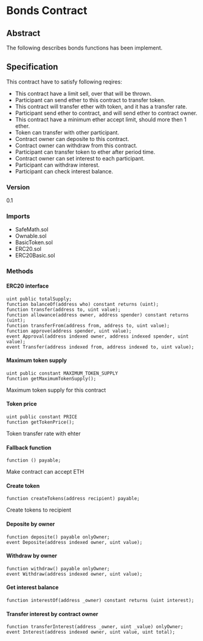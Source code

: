 # Bonds Contract

## Abstract

The following describes bonds functions has been implement.

## Specification

This contract have to satisfy following reqires:
- This contract have a limit sell, over that will be thrown.
- Participant can send ether to this contract to transfer token.
- This contract will transfer ether with token, and it has a transfer rate.
- Participant send ether to contract, and will send ether to contract owner.
- This contract have a minimum ether accept limit, should more then 1 ether.
- Token can transfer with other participant.
- Contract owner can deposite to this contract.
- Contract owner can withdraw from this contract.
- Participant can transfer token to ether after period time.
- Contract owner can set interest to each participant.
- Participant can withdraw interest.
- Participant can check interest balance.

### Version

0.1

### Imports

- SafeMath.sol
- Ownable.sol
- BasicToken.sol
- ERC20.sol
- ERC20Basic.sol

### Methods

#### ERC20 interface

```
uint public totalSupply;
function balanceOf(address who) constant returns (uint);
function transfer(address to, uint value);
function allowance(address owner, address spender) constant returns (uint);
function transferFrom(address from, address to, uint value);
function approve(address spender, uint value);
event Approval(address indexed owner, address indexed spender, uint value);
event Transfer(address indexed from, address indexed to, uint value);
```

#### Maximum token supply

```
uint public constant MAXIMUM_TOKEN_SUPPLY
function getMaximumTokenSupply();
```

Maximum token supply for this contract

#### Token price

```
uint public constant PRICE
function getTokenPrice();
```

Token transfer rate with ehter

#### Fallback function

```
function () payable;
```

Make contract can accept ETH

#### Create token

```
function createTokens(address recipient) payable;
```

Create tokens to recipient

#### Deposite by owner

```
function deposite() payable onlyOwner;
event Deposite(address indexed owner, uint value);
```

#### Withdraw by owner

```
function withdraw() payable onlyOwner;
event Withdraw(address indexed owner, uint value);
```

#### Get interest balance

```
function interestOf(address _owner) constant returns (uint interest);
```

#### Transfer interest by contract owner

```
function transferInterest(address _owner, uint _value) onlyOwner;
event Interest(address indexed owner, uint value, uint total);
```

